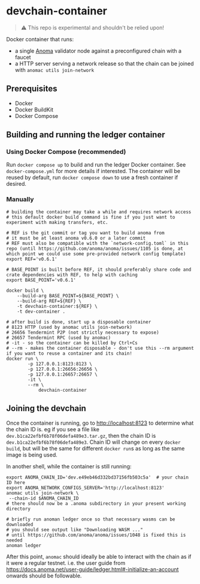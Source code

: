 # devchain-container

> :warning: This repo is experimental and shouldn't be relied upon!

Docker container that runs:

- a single [Anoma](https://github.com/anoma/anoma) validator node against a preconfigured chain with a faucet
- a HTTP server serving a network release so that the chain can be joined with `anomac utils join-network`

## Prerequisites

- Docker
- Docker BuildKit
- Docker Compose

## Building and running the ledger container

### Using Docker Compose (recommended)

Run `docker compose up` to build and run the ledger Docker container. See `docker-compose.yml` for more details if interested. The container will be reused by default, run `docker compose down` to use a fresh container if desired.

### Manually

```shell
# building the container may take a while and requires network access
# this default docker build command is fine if you just want to experiment with making transfers, etc.

# REF is the git commit or tag you want to build anoma from
# it must be at least anoma v0.6.0 or a later commit
# REF must also be compatible with the `network-config.toml` in this repo (until https://github.com/anoma/anoma/issues/1105 is done, at which point we could use some pre-provided network config template)
export REF='v0.6.1'

# BASE_POINT is built before REF, it should preferably share code and crate dependencies with REF, to help with caching
export BASE_POINT='v0.6.1'

docker build \
    --build-arg BASE_POINT=${BASE_POINT} \
    --build-arg REF=${REF} \
    -t devchain-container:${REF} \
    -t dev-container .

# after build is done, start up a disposable container
# 8123 HTTP (used by anomac utils join-network)
# 26656 Tendermint P2P (not strictly necessary to expose)
# 26657 Tendermint RPC (used by anomac)
# -it - so the container can be killed by Ctrl+Cs
# --rm - makes the container disposable - don't use this --rm argument if you want to reuse a container and its chain!
docker run \
        -p 127.0.0.1:8123:8123 \
        -p 127.0.0.1:26656:26656 \
        -p 127.0.0.1:26657:26657 \
        -it \
        --rm \
            devchain-container
```

## Joining the devchain

Once the container is running, go to <http://localhost:8123> to determine what the chain ID is. eg if you see a file like `dev.b1ca22efbf6b78f06defa489e3.tar.gz`, then the chain ID is `dev.b1ca22efbf6b78f06defa489e3`. Chain ID will change on every `docker build`, but will be the same for different `docker run`s as long as the same image is being used.

In another shell, while the container is still running:

```shell
export ANOMA_CHAIN_ID='dev.e49eb46d332bd37156fb503c5a'  # your chain ID here
export ANOMA_NETWORK_CONFIGS_SERVER='http://localhost:8123'
anomac utils join-network \
 --chain-id $ANOMA_CHAIN_ID
# there should now be a .anoma subdirectory in your present working directory

# briefly run anoman ledger once so that necessary wasms can be downloaded
# you should see output like "Downloading WASM ..."
# until https://github.com/anoma/anoma/issues/1048 is fixed this is needed
anoman ledger
```

After this point, `anomac` should ideally be able to interact with the chain as if it were a regular testnet. i.e. the user guide from <https://docs.anoma.net/user-guide/ledger.html#-initialize-an-account> onwards should be followable.
